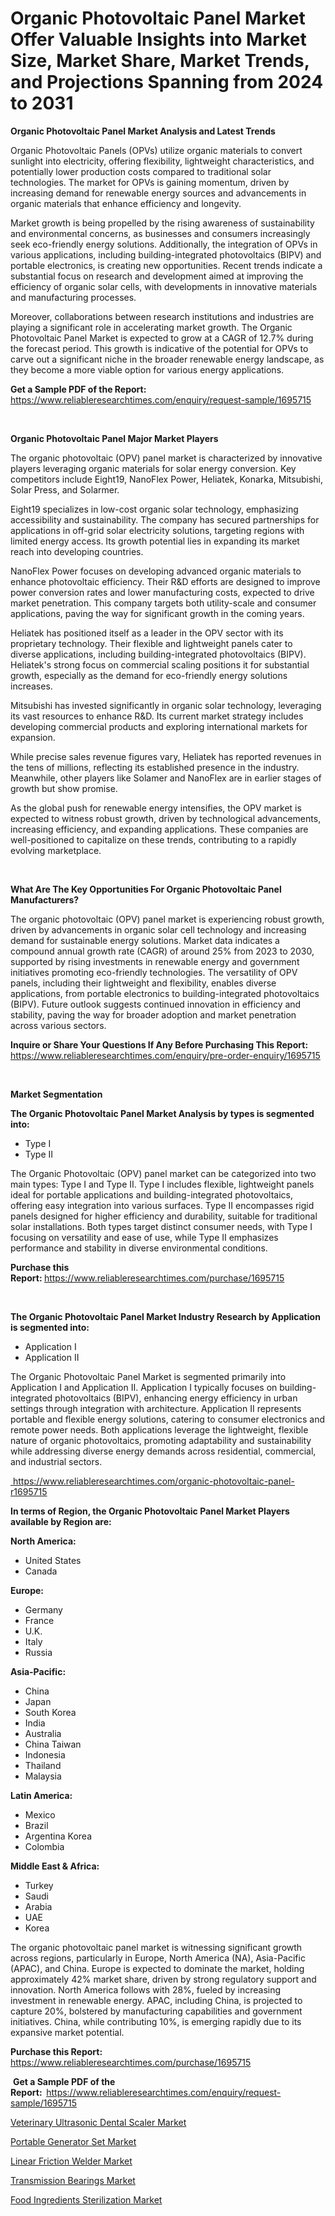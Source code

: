 <p><h1>Organic Photovoltaic Panel Market Offer Valuable Insights into Market Size, Market Share, Market Trends, and Projections Spanning from 2024 to 2031</h1></p><p><strong>Organic Photovoltaic Panel Market Analysis and Latest Trends</strong></p>
<p><p>Organic Photovoltaic Panels (OPVs) utilize organic materials to convert sunlight into electricity, offering flexibility, lightweight characteristics, and potentially lower production costs compared to traditional solar technologies. The market for OPVs is gaining momentum, driven by increasing demand for renewable energy sources and advancements in organic materials that enhance efficiency and longevity. </p><p>Market growth is being propelled by the rising awareness of sustainability and environmental concerns, as businesses and consumers increasingly seek eco-friendly energy solutions. Additionally, the integration of OPVs in various applications, including building-integrated photovoltaics (BIPV) and portable electronics, is creating new opportunities. Recent trends indicate a substantial focus on research and development aimed at improving the efficiency of organic solar cells, with developments in innovative materials and manufacturing processes. </p><p>Moreover, collaborations between research institutions and industries are playing a significant role in accelerating market growth. The Organic Photovoltaic Panel Market is expected to grow at a CAGR of 12.7% during the forecast period. This growth is indicative of the potential for OPVs to carve out a significant niche in the broader renewable energy landscape, as they become a more viable option for various energy applications.</p></p>
<p><strong>Get a Sample PDF of the Report:&nbsp;</strong> <a href="https://www.reliableresearchtimes.com/enquiry/request-sample/1695715?utm_campaign=1629&utm_medium=2&utm_source=Github&utm_content=ia&utm_term=19102024&utm_id=organic-photovoltaic-panel">https://www.reliableresearchtimes.com/enquiry/request-sample/1695715</a></p>
<p>&nbsp;</p>
<p><strong>Organic Photovoltaic Panel Major Market Players</strong></p>
<p><p>The organic photovoltaic (OPV) panel market is characterized by innovative players leveraging organic materials for solar energy conversion. Key competitors include Eight19, NanoFlex Power, Heliatek, Konarka, Mitsubishi, Solar Press, and Solarmer.</p><p>Eight19 specializes in low-cost organic solar technology, emphasizing accessibility and sustainability. The company has secured partnerships for applications in off-grid solar electricity solutions, targeting regions with limited energy access. Its growth potential lies in expanding its market reach into developing countries.</p><p>NanoFlex Power focuses on developing advanced organic materials to enhance photovoltaic efficiency. Their R&D efforts are designed to improve power conversion rates and lower manufacturing costs, expected to drive market penetration. This company targets both utility-scale and consumer applications, paving the way for significant growth in the coming years.</p><p>Heliatek has positioned itself as a leader in the OPV sector with its proprietary technology. Their flexible and lightweight panels cater to diverse applications, including building-integrated photovoltaics (BIPV). Heliatek's strong focus on commercial scaling positions it for substantial growth, especially as the demand for eco-friendly energy solutions increases.</p><p>Mitsubishi has invested significantly in organic solar technology, leveraging its vast resources to enhance R&D. Its current market strategy includes developing commercial products and exploring international markets for expansion.</p><p>While precise sales revenue figures vary, Heliatek has reported revenues in the tens of millions, reflecting its established presence in the industry. Meanwhile, other players like Solamer and NanoFlex are in earlier stages of growth but show promise.</p><p>As the global push for renewable energy intensifies, the OPV market is expected to witness robust growth, driven by technological advancements, increasing efficiency, and expanding applications. These companies are well-positioned to capitalize on these trends, contributing to a rapidly evolving marketplace.</p></p>
<p>&nbsp;</p>
<p><strong>What Are The Key Opportunities For Organic Photovoltaic Panel Manufacturers?</strong></p>
<p><p>The organic photovoltaic (OPV) panel market is experiencing robust growth, driven by advancements in organic solar cell technology and increasing demand for sustainable energy solutions. Market data indicates a compound annual growth rate (CAGR) of around 25% from 2023 to 2030, supported by rising investments in renewable energy and government initiatives promoting eco-friendly technologies. The versatility of OPV panels, including their lightweight and flexibility, enables diverse applications, from portable electronics to building-integrated photovoltaics (BIPV). Future outlook suggests continued innovation in efficiency and stability, paving the way for broader adoption and market penetration across various sectors.</p></p>
<p><strong>Inquire or Share Your Questions If Any Before Purchasing This Report:</strong> <a href="https://www.reliableresearchtimes.com/enquiry/pre-order-enquiry/1695715?utm_campaign=1629&utm_medium=2&utm_source=Github&utm_content=ia&utm_term=19102024&utm_id=organic-photovoltaic-panel">https://www.reliableresearchtimes.com/enquiry/pre-order-enquiry/1695715</a></p>
<p>&nbsp;</p>
<p><strong>Market Segmentation</strong></p>
<p><strong>The Organic Photovoltaic Panel Market Analysis by types is segmented into:</strong></p>
<p><ul><li>Type I</li><li>Type II</li></ul></p>
<p><p>The Organic Photovoltaic (OPV) panel market can be categorized into two main types: Type I and Type II. Type I includes flexible, lightweight panels ideal for portable applications and building-integrated photovoltaics, offering easy integration into various surfaces. Type II encompasses rigid panels designed for higher efficiency and durability, suitable for traditional solar installations. Both types target distinct consumer needs, with Type I focusing on versatility and ease of use, while Type II emphasizes performance and stability in diverse environmental conditions.</p></p>
<p><strong>Purchase this Report:&nbsp;</strong><a href="https://www.reliableresearchtimes.com/purchase/1695715?utm_campaign=1629&utm_medium=2&utm_source=Github&utm_content=ia&utm_term=19102024&utm_id=organic-photovoltaic-panel">https://www.reliableresearchtimes.com/purchase/1695715</a></p>
<p>&nbsp;</p>
<p><strong>The Organic Photovoltaic Panel Market Industry Research by Application is segmented into:</strong></p>
<p><ul><li>Application I</li><li>Application II</li></ul></p>
<p><p>The Organic Photovoltaic Panel Market is segmented primarily into Application I and Application II. Application I typically focuses on building-integrated photovoltaics (BIPV), enhancing energy efficiency in urban settings through integration with architecture. Application II represents portable and flexible energy solutions, catering to consumer electronics and remote power needs. Both applications leverage the lightweight, flexible nature of organic photovoltaics, promoting adaptability and sustainability while addressing diverse energy demands across residential, commercial, and industrial sectors.</p></p>
<p><a href="https://www.reliableresearchtimes.com/organic-photovoltaic-panel-r1695715?utm_campaign=1629&utm_medium=2&utm_source=Github&utm_content=ia&utm_term=19102024&utm_id=organic-photovoltaic-panel">&nbsp;https://www.reliableresearchtimes.com/organic-photovoltaic-panel-r1695715</a></p>
<p><strong>In terms of Region, the Organic Photovoltaic Panel Market Players available by Region are:</strong></p>
<p>
    <p> <strong> North America: </strong>
        <ul>
            <li>United States</li>
            <li>Canada</li>
        </ul>
        </p> 
    <p> <strong> Europe: </strong>
        <ul>
            <li>Germany</li>
            <li>France</li>
            <li>U.K.</li>
            <li>Italy</li>
            <li>Russia</li>
        </ul>
        </p> 
    <p> <strong> Asia-Pacific: </strong>
        <ul>
            <li>China</li>
            <li>Japan</li>
            <li>South Korea</li>
            <li>India</li>
            <li>Australia</li>
            <li>China Taiwan</li>
            <li>Indonesia</li>
            <li>Thailand</li>
            <li>Malaysia</li>
        </ul>
        </p> 
    <p> <strong> Latin America: </strong>
        <ul>
            <li>Mexico</li>
            <li>Brazil</li>
            <li>Argentina Korea</li>
            <li>Colombia</li>
        </ul>
        </p> 
    <p> <strong> Middle East & Africa: </strong>
        <ul>
            <li>Turkey</li>
            <li>Saudi</li>
            <li>Arabia</li>
            <li>UAE</li>
            <li>Korea</li>
        </ul>
    </p>
    </p>
<p><p>The organic photovoltaic panel market is witnessing significant growth across regions, particularly in Europe, North America (NA), Asia-Pacific (APAC), and China. Europe is expected to dominate the market, holding approximately 42% market share, driven by strong regulatory support and innovation. North America follows with 28%, fueled by increasing investment in renewable energy. APAC, including China, is projected to capture 20%, bolstered by manufacturing capabilities and government initiatives. China, while contributing 10%, is emerging rapidly due to its expansive market potential.</p></p>
<p><strong>Purchase this Report: </strong><a href="https://www.reliableresearchtimes.com/purchase/1695715?utm_campaign=1629&utm_medium=2&utm_source=Github&utm_content=ia&utm_term=19102024&utm_id=organic-photovoltaic-panel">https://www.reliableresearchtimes.com/purchase/1695715</a></p>
<p>&nbsp;<strong>Get a Sample PDF of the Report:&nbsp;&nbsp;</strong><a href="https://www.reliableresearchtimes.com/enquiry/request-sample/1695715?utm_campaign=1629&utm_medium=2&utm_source=Github&utm_content=ia&utm_term=19102024&utm_id=organic-photovoltaic-panel">https://www.reliableresearchtimes.com/enquiry/request-sample/1695715</a></p>
<p><strong></strong></p>
<p><p><a href="https://github.com/MatthewHernandez403/Market-Research-Report-List-1/blob/main/veterinary-ultrasonic-dental-scaler-market.md?utm_campaign=1629&utm_medium=2&utm_source=Github&utm_content=ia&utm_term=19102024&utm_id=organic-photovoltaic-panel">Veterinary Ultrasonic Dental Scaler Market</a></p><p><a href="https://www.linkedin.com/pulse/insights-portable-generator-set-market-size-which-expanding-kxvaf?utm_campaign=1629&utm_medium=2&utm_source=Github&utm_content=ia&utm_term=19102024&utm_id=organic-photovoltaic-panel">Portable Generator Set Market</a></p><p><a href="https://www.linkedin.com/pulse/linear-friction-welder-market-report-product-type-end-use-application-lorkf?utm_campaign=1629&utm_medium=2&utm_source=Github&utm_content=ia&utm_term=19102024&utm_id=organic-photovoltaic-panel">Linear Friction Welder Market</a></p><p><a href="https://www.linkedin.com/pulse/transmission-bearings-market-global-regional-analysis-focus-tvoyf?utm_campaign=1629&utm_medium=2&utm_source=Github&utm_content=ia&utm_term=19102024&utm_id=organic-photovoltaic-panel">Transmission Bearings Market</a></p><p><a href="https://www.linkedin.com/pulse/food-ingredients-sterilization-market-indicators-size-regional-udo2f?utm_campaign=1629&utm_medium=2&utm_source=Github&utm_content=ia&utm_term=19102024&utm_id=organic-photovoltaic-panel">Food Ingredients Sterilization Market</a></p></p>